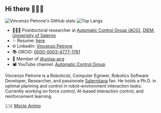 ## Hi there 👋🇮🇹​

![Vincenzo Petrone's GitHub stats](https://github-readme-stats.vercel.app/api?username=v8p1197&show_icons=true&theme=dark#gh-dark-mode-only)
![Top Langs](https://github-readme-stats.vercel.app/api/top-langs/?username=v8p1197&layout=compact&theme=dark#gh-dark-mode-only)

- 👨🏻‍🎓 Postdoctoral researcher at [Automatic Control Group (ACG)](http://www.automatica.unisa.it/researchMedia.php), [DIEM](https://www.diem.unisa.it/en), [Univerisity of Salerno](https://web.unisa.it/en/university)
- ✨ Resume: [here](https://drive.google.com/file/d/1JIBXDT28tHe-zpxhF30RYpv1MKBLHUU6/view?usp=drive_link)
- 🌐 LinkedIn: [Vincenzo Petrone](https://www.linkedin.com/in/vincenzo-petrone-b02b19213/)
- 📚 ORCID: [0000-0003-4777-1761](https://orcid.org/0000-0003-4777-1761)
- 🦾​ Member of [@unisa-acg](https://github.com/unisa-acg)
- ​📽️​ YouTube channel: [Automatic Control Group](https://www.youtube.com/@unisa-acg)

Vincenzo Petrone is a Roboticist, Computer Egineer, Robotics Software Developer, Researcher, and passionate [Salernitana](https://salernitana.it/) fan.
He holds a Ph.D. in optimal planning and control in robot-environment interaction tasks.
Currently working on force control, AI-based interaction control, and reinforcement learning.

🇱🇻 [_Macte Animo_](https://it.wikipedia.org/wiki/Macte_animo)

<!--
**v8p1197/v8p1197** is a ✨ _special_ ✨ repository because its `README.md` (this file) appears on your GitHub profile.

Here are some ideas to get you started:

- 🔭 I’m currently working on ...
- 🌱 I’m currently learning ...
- 👯 I’m looking to collaborate on ...
- 🤔 I’m looking for help with ...
- 💬 Ask me about ...
- 📫 How to reach me: ...
- 😄 Pronouns: ...
- ⚡ Fun fact: ...
-->
